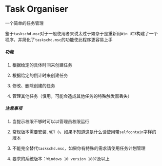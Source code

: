 # Task Organiser

一个简单的任务管理

鉴于`taskschd.msc`对于一般使用者来说太过于繁杂于是重新用`Win UI3`构建了一个程序，并简化了`taskschd.msc`的功能使此程序更容易上手

##### 功能

1. 根据给定的具体时间来创建任务

2. 根据给定的倒计时来创建任务

3. 修改、删除创建的任务

4. 管理其他任务（慎用，可能会造成其他任务的特殊触发器丢失）

##### 注意事项

1. 当提示权限不够时可以以管理员权限运行

2. 常规版本需要安装`.NET 8`，如果不知道这是什么请使用带`selfcontain`字样的版本

3. 不能完全替代`taskschd.msc`，如果你有特殊的需求请使用任务计划管理

4. 要求的系统版本：`Windows 10 version 1807`及以上


